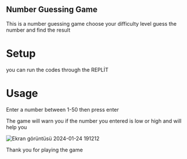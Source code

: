 ## Number Guessing Game
This is a number guessing game choose your difficulty level guess the number and find the result
# Setup
you can run the codes through the REPLİT
# Usage
 Enter a number between 1-50 then press enter
 
 The game will warn you if the number you entered is low or high and will help you

 ![Ekran görüntüsü 2024-01-24 191212](https://github.com/berkekerey/NumberGuessingGame/assets/150926719/10db2126-c749-47d9-8043-70ed05823e7f)


 Thank you for playing the game
